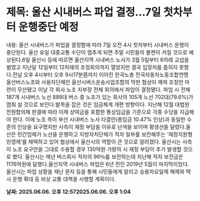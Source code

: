 # **제목: 울산 시내버스 파업 결정…7일 첫차부터 운행중단 예정**

  내용: 울산 시내버스가 파업을 결정함에 따라 7일 오전 4시 첫차부터 시내버스 운행이 중단된다. 울산 유일 대중교통 수단이 멈추게 되면 주말 시민들의 불편이 커질 것으로 예상된다.6일 울산시 등에 따르면 울산지역 시내버스 노사가 3월 5일부터 6차례 교섭을 벌였고 지난달 12일부터 12차례의 조정회의까지 열었지만 결국 입장차를 좁히지 못했다.전날 오후 4시부터 오후 9시17분쯤까지 이어진 한국노총 전국자동차노동조합연맹 울산버스노조와 사용자단체인 울산시버스운송사업조합의 막판 협상이 깨져 조정안 마련이 무산됐고 이날 각 회사 노조 지부장 전체 회의에서 파업이 결정됐다. 파업 시 전체 187개 시내버스 노선 889대 버스 중 노조가 있는 회사의 105개 노선 702대(79.6%)가 멈춰 설 것으로 보인다.발목을 잡은 것은 임금체계 개편 방향이다. 지난해 12월 대법원 전원합의체 판결에 따라 이제 상여금을 포함한 통상임금을 기준으로 각종 수당을 지급해야 한다. 이에 노조 측이 부산 시내버스 노사 타결안(총임금 10.47% 인상)과 동일한 수준의 인상을 요구했지만 사측이 재정 부담을 이유로 난색을 보이며 평생선을 달렸다.울산은 민간업체가 노선을 운행하고 지방자치단체가 적자 일부를 보전해주는 ‘재정지원형 민영제’를 채택하고 있어 협상에서 울산시의 역할이 큰 것으로 알려졌다. 울산시는 사측이 노조 요구안을 그대로 수용할 경우 130억원 가량의 시 재정 부담이 추가 발생할 것으로 봤다. 울산시는 매년 버스회사 적자의 96％를 보전하는데 지난해 적자 보전금은 1176억원에 달했다.울산지역 시내버스 파업은 6년 전인 2019년 5월이 마지막이었다. 울산시는 파업 상황을 재난 문자 등을 통해 시민들에게 알리고 승용차요일제 해제와 택시 운행 확대 등 비상 교통 대책을 시행할 계획이다.

  **날짜: 2025.06.06. 오후 12:572025.06.06. 오후 1:04**